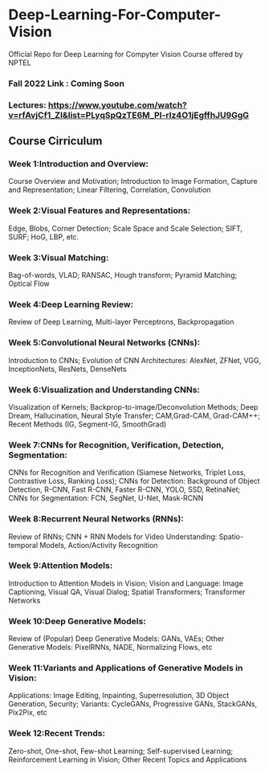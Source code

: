 # Deep-Learning-For-Computer-Vision
Official Repo for Deep Learning for Compyter Vision Course offered by NPTEL
### Fall 2022 Link : Coming Soon 
### Lectures: https://www.youtube.com/watch?v=rfAvjCf1_ZI&list=PLyqSpQzTE6M_PI-rIz4O1jEgffhJU9GgG 
## Course Cirriculum
### Week 1:Introduction and Overview: 
Course Overview and Motivation; Introduction to Image Formation, Capture and Representation; Linear Filtering, Correlation,          Convolution
### Week 2:Visual Features and Representations: 
Edge, Blobs, Corner Detection; Scale Space and Scale Selection; SIFT, SURF; HoG, LBP, etc.
### Week 3:Visual Matching:
Bag-of-words, VLAD; RANSAC, Hough transform; Pyramid Matching; Optical Flow
### Week 4:Deep Learning Review:
Review of Deep Learning, Multi-layer Perceptrons, Backpropagation
### Week 5:Convolutional Neural Networks (CNNs):
Introduction to CNNs; Evolution of CNN Architectures: AlexNet, ZFNet, VGG, InceptionNets, ResNets, DenseNets
### Week 6:Visualization and Understanding CNNs:
Visualization of Kernels; Backprop-to-image/Deconvolution Methods; Deep Dream, Hallucination, Neural Style Transfer;  	CAM,Grad-CAM, Grad-CAM++; Recent Methods (IG, Segment-IG, SmoothGrad)
### Week 7:CNNs for Recognition, Verification, Detection, Segmentation:
CNNs for Recognition and Verification (Siamese Networks, Triplet Loss, Contrastive Loss, Ranking Loss); CNNs for 	Detection: Background of Object Detection, R-CNN, Fast R-CNN, Faster R-CNN, YOLO, SSD, RetinaNet; CNNs for 	Segmentation: FCN, SegNet, U-Net, Mask-RCNN
### Week 8:Recurrent Neural Networks (RNNs): 
Review of RNNs; CNN + RNN Models for Video Understanding: Spatio-temporal Models, Action/Activity Recognition
### Week 9:Attention Models:
Introduction to Attention Models in Vision; Vision and Language: Image Captioning, Visual QA, Visual Dialog; Spatial 	Transformers; Transformer Networks
### Week 10:Deep Generative Models:
Review of (Popular) Deep Generative Models: GANs, VAEs; Other Generative Models: PixelRNNs, NADE, Normalizing 	Flows, etc
### Week 11:Variants and Applications of Generative Models in Vision: 
Applications: Image Editing, Inpainting, Superresolution, 3D Object Generation, Security; Variants: CycleGANs, Progressive 	GANs, StackGANs, Pix2Pix, etc
### Week 12:Recent Trends:
Zero-shot, One-shot, Few-shot Learning; Self-supervised Learning; Reinforcement Learning in Vision; Other Recent Topics and Applications
